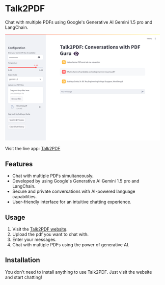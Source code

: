 # Talk2PDF

Chat with multiple PDFs using Google's Generative AI Gemini 1.5 pro and LangChain.

![Talk2PDF Screenshot](./talk2PDF_screenshot.png)

Visit the live app: [Talk2PDF](https://talk2pdf-sd.streamlit.app/)

## Features

- Chat with multiple PDFs simultaneously.
- Developed by using Google's Generative AI Gemini 1.5 pro and LangChain.
- Secure and private conversations with AI-powered language capabilities.
- User-friendly interface for an intuitive chatting experience.

## Usage

1. Visit the [Talk2PDF website](https://talk2pdf-sd.streamlit.app/).
2. Upload the pdf you want to chat with.
3. Enter your messages.
4. Chat with multiple PDFs using the power of generative AI.

## Installation

You don't need to install anything to use Talk2PDF. Just visit the website and start chatting!

